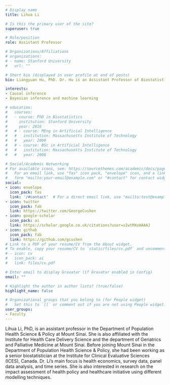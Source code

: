```yaml
---
# Display name
title: Lihua Li

# Is this the primary user of the site?
superuser: true

# Role/position
role: Assistant Professor

# Organizations/Affiliations
# organizations:
# - name: Stanford University
#   url: ""

# Short bio (displayed in user profile at end of posts)
bio: Liangyuan Hu, PhD. Dr. Hu is an Assistant Professor of Biostatistics in the Department of Population Health Science & Policy at Mount Sinai School of Medicine. She is also affiliated with the Tisch Cancer Institute and the Institute for Health Care Delivery Science.  She received her PhD in Biostatistics from Brown University. Dr. Hu’s research focuses on statistical methods for causal inference, missing data, survival analysis, longitudinal data analysis, Bayesian inference and machine learning. Dr. Hu is principal investigator of a PCORI grant developing and improving statistical methods for the estimation of causal effects and the handling of unmeasured confounding in the context of multiple treatments, and principal investigator of an NIH grant developing Bayesian machine learning methods for causal inference with multiple treatments and multilevel survival data.

interests:
- Causal inference
- Bayesian inference and machine learning

# education:
#   courses:
#   - course: PhD in Biostatistics
#     institution: Stanford University
#     year: 2016
#   # - course: MEng in Artificial Intelligence
#   #   institution: Massachusetts Institute of Technology
#   #   year: 2009
#   # - course: BSc in Artificial Intelligence
#   #   institution: Massachusetts Institute of Technology
#   #   year: 2008

# Social/Academic Networking
# For available icons, see: https://sourcethemes.com/academic/docs/page-builder/#icons
#   For an email link, use "fas" icon pack, "envelope" icon, and a link in the
#   form "mailto:your-email@example.com" or "#contact" for contact widget.
social:
- icon: envelope
  icon_pack: fas
  link: '/#contact'  # For a direct email link, use "mailto:test@example.org".
- icon: twitter
  icon_pack: fab
  link: https://twitter.com/GeorgeCushen
- icon: google-scholar
  icon_pack: ai
  link: https://scholar.google.co.uk/citations?user=sIwtMXoAAAAJ
- icon: github
  icon_pack: fab
  link: https://github.com/gcushen
# Link to a PDF of your resume/CV from the About widget.
# To enable, copy your resume/CV to `static/files/cv.pdf` and uncomment the lines below.
# - icon: cv
#   icon_pack: ai
#   link: files/cv.pdf

# Enter email to display Gravatar (if Gravatar enabled in Config)
email: ""

# Highlight the author in author lists? (true/false)
highlight_name: false

# Organizational groups that you belong to (for People widget)
#   Set this to `[]` or comment out if you are not using People widget.
user_groups:
- Faculty
---
```


Lihua Li, PhD, is an assistant professor in the Department of Population Health Science & Policy at Mount Sinai. She is also affiliated with the Institute for Health Care Delivery Science and the department of Geriatrics and Palliative Medicine at Mount Sinai. Before joining Mount Sinai in the Department of Population Health Science & Policy, she had been working as a senior biostatistician at the Institute for Clinical Evaluative Sciences (ICES), Canada.  Dr. Li’s main focus is health economics, survey data, panel data analysis, and time series. She is also interested in research on the impact assessment of health policy and healthcare initiative using different modelling techniques.
